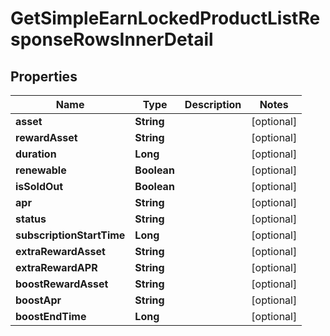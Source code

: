 

# GetSimpleEarnLockedProductListResponseRowsInnerDetail


## Properties

| Name | Type | Description | Notes |
|------------ | ------------- | ------------- | -------------|
|**asset** | **String** |  |  [optional] |
|**rewardAsset** | **String** |  |  [optional] |
|**duration** | **Long** |  |  [optional] |
|**renewable** | **Boolean** |  |  [optional] |
|**isSoldOut** | **Boolean** |  |  [optional] |
|**apr** | **String** |  |  [optional] |
|**status** | **String** |  |  [optional] |
|**subscriptionStartTime** | **Long** |  |  [optional] |
|**extraRewardAsset** | **String** |  |  [optional] |
|**extraRewardAPR** | **String** |  |  [optional] |
|**boostRewardAsset** | **String** |  |  [optional] |
|**boostApr** | **String** |  |  [optional] |
|**boostEndTime** | **Long** |  |  [optional] |



